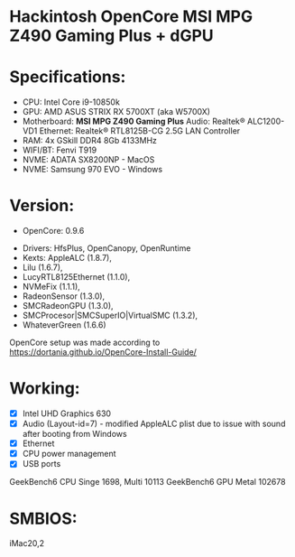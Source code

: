 # Hackintosh OpenCore MSI MPG Z490 Gaming Plus + dGPU

# Specifications:
* CPU: Intel Core i9-10850k
* GPU: AMD ASUS STRIX RX 5700XT (aka W5700X)
* Motherboard: **MSI MPG Z490 Gaming Plus**
                 Audio: Realtek® ALC1200-VD1
                 Ethernet: Realtek® RTL8125B-CG 2.5G LAN Controller
* RAM: 4x GSkill DDR4 8Gb 4133MHz
* WIFI/BT: Fenvi T919
* NVME: ADATA SX8200NP - MacOS
* NVME: Samsung 970 EVO - Windows

# Version:
* OpenCore: 0.9.6
-  Drivers: HfsPlus, OpenCanopy, OpenRuntime
-  Kexts: AppleALC (1.8.7),
-  Lilu (1.6.7),
-  LucyRTL8125Ethernet (1.1.0),
-  NVMeFix (1.1.1),
-  RadeonSensor (1.3.0),
-  SMCRadeonGPU (1.3.0),
-  SMCProcesor|SMCSuperIO|VirtualSMC (1.3.2),
-  WhateverGreen (1.6.6)

OpenCore setup was made according to https://dortania.github.io/OpenCore-Install-Guide/

# Working:
- [x] Intel UHD Graphics 630
- [x] Audio (Layout-id=7) - modified AppleALC plist due to issue with sound after booting from Windows
- [x] Ethernet
- [x] CPU power management
- [x] USB ports

GeekBench6 CPU Singe 1698, Multi 10113
GeekBench6 GPU Metal 102678

# SMBIOS:
iMac20,2
